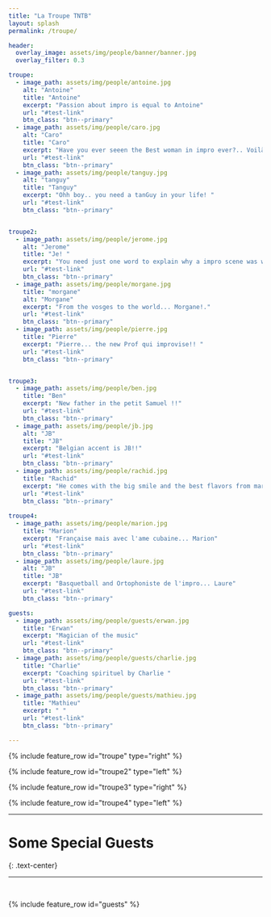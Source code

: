 ```yaml
---
title: "La Troupe TNTB"
layout: splash
permalink: /troupe/

header:
  overlay_image: assets/img/people/banner/banner.jpg
  overlay_filter: 0.3

troupe:
  - image_path: assets/img/people/antoine.jpg
    alt: "Antoine"
    title: "Antoine"
    excerpt: "Passion about impro is equal to Antoine"
    url: "#test-link"
    btn_class: "btn--primary"
  - image_path: assets/img/people/caro.jpg
    alt: "Caro"
    title: "Caro"
    excerpt: "Have you ever seeen the Best woman in impro ever?.. Voilà Caro!"
    url: "#test-link"    
    btn_class: "btn--primary"
  - image_path: assets/img/people/tanguy.jpg
    alt: "tanguy"
    title: "Tanguy"
    excerpt: "Ohh boy.. you need a tanGuy in your life! "
    url: "#test-link"    
    btn_class: "btn--primary"


troupe2:
  - image_path: assets/img/people/jerome.jpg
    alt: "Jerome"
    title: "Je! "
    excerpt: "You need just one word to explain why a impro scene was wonderful....C'est Jerome!! "
    url: "#test-link"    
    btn_class: "btn--primary"
  - image_path: assets/img/people/morgane.jpg
    title: "morgane"
    alt: "Morgane"
    excerpt: "From the vosges to the world... Morgane!."      
    url: "#test-link"    
    btn_class: "btn--primary"
  - image_path: assets/img/people/pierre.jpg
    title: "Pierre"
    excerpt: "Pierre... the new Prof qui improvise!! "  
    url: "#test-link"    
    btn_class: "btn--primary"  


troupe3:
  - image_path: assets/img/people/ben.jpg
    title: "Ben"
    excerpt: "New father in the petit Samuel !!"  
    url: "#test-link"    
    btn_class: "btn--primary"
  - image_path: assets/img/people/jb.jpg
    alt: "JB"
    title: "JB"
    excerpt: "Belgian accent is JB!!"
    url: "#test-link"    
    btn_class: "btn--primary"
  - image_path: assets/img/people/rachid.jpg
    title: "Rachid"
    excerpt: "He comes with the big smile and the best flavors from marroc..Rachid "  
    url: "#test-link"    
    btn_class: "btn--primary"
    
troupe4:
  - image_path: assets/img/people/marion.jpg
    title: "Marion"
    excerpt: "Française mais avec l'ame cubaine... Marion"  
    url: "#test-link"    
    btn_class: "btn--primary"
  - image_path: assets/img/people/laure.jpg
    alt: "JB"
    title: "JB"
    excerpt: "Basquetball and Ortophoniste de l'impro... Laure"
    url: "#test-link"    
    btn_class: "btn--primary"

guests:
  - image_path: assets/img/people/guests/erwan.jpg
    title: "Erwan"
    excerpt: "Magician of the music"  
    url: "#test-link"    
    btn_class: "btn--primary"
  - image_path: assets/img/people/guests/charlie.jpg    
    title: "Charlie"
    excerpt: "Coaching spirituel by Charlie "
    url: "#test-link"    
    btn_class: "btn--primary"
  - image_path: assets/img/people/guests/mathieu.jpg    
    title: "Mathieu"
    excerpt: " "      
    url: "#test-link"    
    btn_class: "btn--primary"  

---
```



{% include feature_row id="troupe" type="right" %}

{% include feature_row id="troupe2" type="left" %}

{% include feature_row id="troupe3" type="right" %}

{% include feature_row id="troupe4" type="left" %}

---

# Some Special Guests
{: .text-center}

---
<br>


{% include feature_row id="guests"  %}



